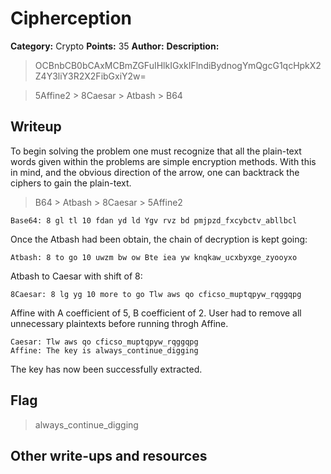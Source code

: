 # Cipherception 

**Category:** Crypto
**Points:** 35
**Author:** 
**Description:**

>OCBnbCB0bCAxMCBmZGFuIHlkIGxkIFlndiBydnogYmQgcG1qcHpkX2Z4Y3liY3R2X2FibGxiY2w=

>5Affine2 > 8Caesar > Atbash > B64

## Writeup

To begin solving the problem one must recognize that all the plain-text words given within the problems are simple encryption methods. With this in mind, and the obvious direction of the arrow, one can backtrack the ciphers to gain the plain-text.

>B64 > Atbash > 8Caesar > 5Affine2


```
Base64: 8 gl tl 10 fdan yd ld Ygv rvz bd pmjpzd_fxcybctv_abllbcl
```

Once the Atbash had been obtain, the chain of decryption is kept going:
```
Atbash: 8 to go 10 uwzm bw ow Bte iea yw knqkaw_ucxbyxge_zyooyxo
```

Atbash to Caesar with shift of 8:
```
8Caesar: 8 lg yg 10 more to go Tlw aws qo cficso_muptqpyw_rqggqpg
```

Affine with A coefficient of 5, B coefficient of 2. User had to remove all unnecessary plaintexts before running throgh Affine.

```
Caesar: Tlw aws qo cficso_muptqpyw_rqggqpg
Affine: The key is always_continue_digging
```

The key has now been successfully extracted.

## Flag
>always_continue_digging

## Other write-ups and resources

